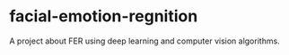 # facial-emotion-regnition

A project about FER using deep learning and computer vision algorithms.
